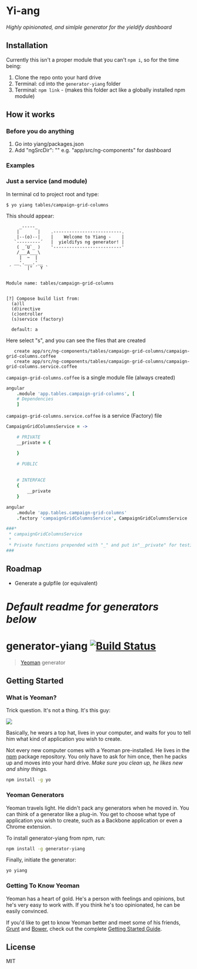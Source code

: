 # Yi-ang
_Highly opinionated, and simlple generator for the yieldify dashboard_

## Installation

Currently this isn't a proper module that you can't `npm i`, so for the time being:

1. Clone the repo onto your hard drive
2. Terminal: cd into the `generator-yiang` folder
3. Terminal:  `npm link` - (makes this folder act like a globally installed npm module)

## How it works

### Before you do anything

1. Go into yiang/packages.json
2. Add "ngSrcDir": "<root dir of angular components for project>"
    e.g. "app/src/ng-components" for dashboard

### Examples

### Just a service (and module)

In terminal cd to project root and type:

```terminal
$ yo yiang tables/campaign-grid-columns
```

This should appear:

```terminal
     _-----_
    |       |    .--------------------------.
    |--(o)--|    |    Welcome to Yiang -    |
   `---------´   |  yieldifys ng generator! |
    ( _´U`_ )    '--------------------------'
    /___A___\
     |  ~  |
   __'.___.'__
 ´   `  |° ´ Y `


Module name: tables/campaign-grid-columns


[?] Compose build list from:
  (a)ll
  (d)irective
  (c)ontroller
  (s)service (factory)

  default: a
```

Here select "s", and you can see the files that are created

```terminal
   create app/src/ng-components/tables/campaign-grid-columns/campaign-grid-columns.coffee
   create app/src/ng-components/tables/campaign-grid-columns/campaign-grid-columns.service.coffee
```


`campaign-grid-columns.coffee` is a single module file (always created)

```coffeescript
angular
    .module 'app.tables.campaign-grid-columns', [
    # Dependencies
    ]
```

`campaign-grid-columns.service.coffee` is a service (Factory) file

```coffeescript
CampaignGridColumnsService = ->

    # PRIVATE
    __private = {

    }

    # PUBLIC
    
    
    # INTERFACE
    {
        __private
    }

angular
    .module 'app.tables.campaign-grid-columns'
    .factory 'campaignGridColumnsService', CampaignGridColumnsService

###*
 * campaignGridColumnsService
 * 
 * Private functions prepended with "_" and put in"__private" for testing easy testing
###
```

## Roadmap

* Generate a gulpfile (or equivalent)





# _Default readme for generators below_


# generator-yiang [![Build Status](https://secure.travis-ci.org/AshCoolman/generator-yiang.png?branch=master)](https://travis-ci.org/AshCoolman/generator-yiang)

> [Yeoman](http://yeoman.io) generator


## Getting Started

### What is Yeoman?

Trick question. It's not a thing. It's this guy:

![](http://i.imgur.com/JHaAlBJ.png)

Basically, he wears a top hat, lives in your computer, and waits for you to tell him what kind of application you wish to create.

Not every new computer comes with a Yeoman pre-installed. He lives in the [npm](https://npmjs.org) package repository. You only have to ask for him once, then he packs up and moves into your hard drive. *Make sure you clean up, he likes new and shiny things.*

```bash
npm install -g yo
```

### Yeoman Generators

Yeoman travels light. He didn't pack any generators when he moved in. You can think of a generator like a plug-in. You get to choose what type of application you wish to create, such as a Backbone application or even a Chrome extension.

To install generator-yiang from npm, run:

```bash
npm install -g generator-yiang
```

Finally, initiate the generator:

```bash
yo yiang
```

### Getting To Know Yeoman

Yeoman has a heart of gold. He's a person with feelings and opinions, but he's very easy to work with. If you think he's too opinionated, he can be easily convinced.

If you'd like to get to know Yeoman better and meet some of his friends, [Grunt](http://gruntjs.com) and [Bower](http://bower.io), check out the complete [Getting Started Guide](https://github.com/yeoman/yeoman/wiki/Getting-Started).


## License

MIT
